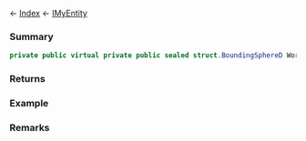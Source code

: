← [Index](Api-Index) ← [IMyEntity](VRage.Game.ModAPI.Ingame.IMyEntity)

### Summary

```csharp
private public virtual private public sealed struct.BoundingSphereD WorldVolume { ; }
```

### Returns

### Example

### Remarks

